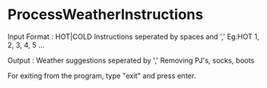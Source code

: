 # ProcessWeatherInstructions

Input Format : HOT|COLD Instructions seperated by spaces and ','
Eg:HOT 1, 2, 3, 4, 5 ...

Output : Weather suggestions seperated by ','
Removing PJ's, socks, boots

For exiting from the program, type "exit" and press enter.
